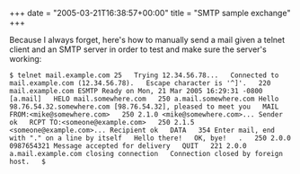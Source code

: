 +++
date = "2005-03-21T16:38:57+00:00"
title = "SMTP sample exchange"
+++



Because I always forget, here's how to manually send a mail given a telnet
client and an SMTP server in order to test and make sure the server's working:

`$ telnet mail.example.com 25  
Trying 12.34.56.78...  
Connected to mail.example.com (12.34.56.78).  
Escape character is '^]'.  
220 mail.example.com ESMTP Ready on Mon, 21 Mar 2005 16:29:31 -0800 [a.mail]  
HELO mail.somewhere.com  
250 a.mail.somewhere.com Hello 98.76.54.32.somewhere.com [98.76.54.32],
pleased to meet you  
MAIL FROM:<mike@somewhere.com>  
250 2.1.0 <mike@somewhere.com>... Sender ok  
RCPT TO:<someone@example.com>  
250 2.1.5 <someone@example.com>... Recipient ok  
DATA  
354 Enter mail, end with "." on a line by itself  
Hello there!  
OK, bye!  
.  
250 2.0.0 0987654321 Message accepted for delivery  
QUIT  
221 2.0.0 a.mail.example.com closing connection  
Connection closed by foreign host.  
$  
 `

